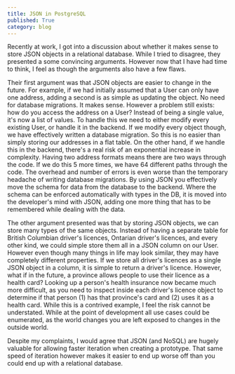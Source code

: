 ```yaml
---
title: JSON in PostgreSQL
published: True
category: blog
---
```


Recently at work, I got into a discussion about whether it makes sense to store
JSON objects in a relational database. While I tried to disagree, they
presented a some convincing arguments. However now that I have had time to
think, I feel as though the arguments also have a few flaws.

Their first argument was that JSON objects are easier to change in the future.
For example, if we had initially assumed that a User can only have one address,
adding a second is as simple as updating the object. No need for database
migrations. It makes sense. However a problem still exists: how do you access
the address on a User? Instead of being a single value, it's now a list of
values. To handle this we need to either modify every existing User, or handle
it in the backend. If we modify every object though, we have effectively
written a database migration. So this is no easier than simply storing our
addresses in a flat table. On the other hand, if we handle this in the backend,
there's a real risk of an exponential increase in complexity. Having two
address formats means there are two ways through the code. If we do this 5 more
times, we have 64 different paths through the code. The overhead and number of
errors is even worse than the temporary headache of writing database
migrations. By using JSON you effectively move the schema for data from the
database to the backend. Where the schema can be enforced automatically with
types in the DB, it is moved into the developer's mind with JSON, adding
one more thing that has to be remembered while dealing with the data.

The other argument presented was that by storing JSON objects, we can store
many types of the same objects. Instead of having a separate table for British
Columbian driver's licences, Ontarian driver's licences, and every other kind,
we could simple store them all in a JSON column on our User. However even
though many things in life may look similar, they may have completely different
properties. If we store all driver's licences as a single JSON object in a
column, it is simple to return a driver's licence. However, what if in the
future, a province allows people to use their licence as a health card? Looking
up a person's health insurance now became much more difficult, as you need to
inspect inside each driver's licence object to determine if that person (1) has
that province's card and (2) uses it as a health card. While this is a
contrived example, I feel the risk cannot be understated. While at the point of
development all use cases could be enumerated, as the world changes you are
left exposed to changes in the outside world.

Despite my complaints, I would agree that JSON (and NoSQL) are hugely valuable
for allowing faster iteration when creating a prototype. That same speed of
iteration however makes it easier to end up worse off than you could end up
with a relational database.

